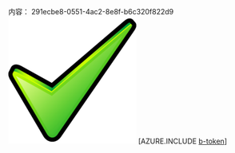 内容： 291ecbe8-0551-4ac2-8e8f-b6c320f822d9![图像](c1dd34d1-fd56-4d74-b604-8547c54d69a1.png)
[AZURE.INCLUDE [b-token](e2002348-0327-4e6d-bcd3-de8f39fac578.md)]
